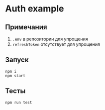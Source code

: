 # Auth example

## Примечания
1. `.env` в репозитории для упрощения
2. `refreshToken` отсутствует для упрощения

## Запуск
```
npm i
npm start
```
## Тесты
```
npm run test
```
